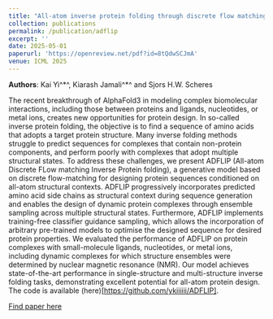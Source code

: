 ```yaml
---
title: "All-atom inverse protein folding through discrete flow matching"
collection: publications
permalink: /publication/adflip
excerpt: ''
date: 2025-05-01
paperurl: 'https://openreview.net/pdf?id=8tQdwSCJmA'
venue: ICML 2025
---
```

**Authors**: Kai Yi^\*^, Kiarash Jamali^\*^ and Sjors H.W. Scheres

The recent breakthrough of AlphaFold3 in modeling complex biomolecular interactions, including those between proteins and ligands, nucleotides, or metal ions, creates new opportunities for protein design. In so-called inverse protein folding, the objective is to find a sequence of amino acids that adopts a target protein structure. Many inverse folding methods struggle to predict sequences for complexes that contain non-protein components, and perform poorly with complexes that adopt multiple structural states. To address these challenges, we present ADFLIP (All-atom Discrete FLow matching Inverse Protein folding), a generative model based on discrete flow-matching for designing protein sequences conditioned on all-atom structural contexts. ADFLIP progressively incorporates predicted amino acid side chains as structural context during sequence generation and enables the design of dynamic protein complexes through ensemble sampling across multiple structural states. Furthermore, ADFLIP implements training-free classifier guidance sampling, which allows the incorporation of arbitrary pre-trained models to optimise the designed sequence for desired protein properties. We evaluated the performance of ADFLIP on protein complexes with small-molecule ligands, nucleotides, or metal ions, including dynamic complexes for which structure ensembles were determined by nuclear magnetic resonance (NMR). Our model achieves state-of-the-art performance in single-structure and multi-structure inverse folding tasks, demonstrating excellent potential for all-atom protein design. The code is available (here)[https://github.com/ykiiiiii/ADFLIP].

[Find paper here](https://openreview.net/pdf?id=8tQdwSCJmA)
